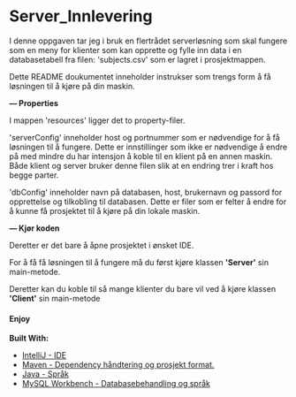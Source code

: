 # Server_Innlevering

I denne oppgaven tar jeg i bruk en flertrådet serverløsning som skal fungere som en meny for klienter som kan opprette og 
fylle inn data i en databasetabell fra filen: 'subjects.csv' som er lagret i prosjektmappen.

Dette README doukumentet inneholder instrukser som trengs form å få løsningen til å kjøre på din maskin.

**— Properties**

I mappen 'resources' ligger det to property-filer. 

'serverConfig' inneholder host og portnummer som er nødvendige for å få løsningen til å fungere. 
Dette er innstillinger som ikke er nødvendige å endre på med mindre du har 
intensjon å koble til en klient på en annen maskin. Både klient og server bruker denne filen slik at en endring trer i 
kraft hos begge parter.

'dbConfig' inneholder navn på databasen, host, brukernavn og passord for opprettelse og tilkobling til databasen.
Dette er filer som er felter å endre for å kunne få prosjektet til å kjøre på din lokale maskin.

**— Kjør koden**

Deretter er det bare å åpne prosjektet i ønsket IDE.

For å få få løsningen til å fungere må du først kjøre klassen **'Server'** sin main-metode.

Deretter kan du koble til så mange klienter du bare vil ved å kjøre klassen **'Client'** sin main-metode


#### Enjoy


**Built With:**

+ [IntelliJ - IDE](https://www.jetbrains.com/idea/)
+ [Maven - Dependency håndtering og prosjekt format.](https://maven.apache.org)
+ [Java - Språk](http://www.oracle.com/technetwork/java/javase/downloads/jdk8-downloads-2133151.html)
+ [MySQL Workbench - Databasebehandling og språk](http://mysqlworkbench.org)
